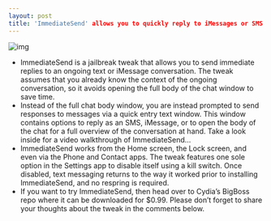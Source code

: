 ```yaml
---
layout: post
title: 'ImmediateSend' allows you to quickly reply to iMessages or SMS messages
---
```

![img](http://media.idownloadblog.com/wp-content/uploads/2012/11/ImmediateSend.jpg)
* ImmediateSend is a jailbreak tweak that allows you to send immediate replies to an ongoing text or iMessage conversation. The tweak assumes that you already know the context of the ongoing conversation, so it avoids opening the full body of the chat window to save time.
* Instead of the full chat body window, you are instead prompted to send responses to messages via a quick entry text window. This window contains options to reply as an SMS, iMessage, or to open the body of the chat for a full overview of the conversation at hand. Take a look inside for a video walkthrough of ImmediateSend…
* ImmediateSend works from the Home screen, the Lock screen, and even via the Phone and Contact apps. The tweak features one sole option in the Settings app to disable itself using a kill switch. Once disabled, text messaging returns to the way it worked prior to installing ImmediateSend, and no respring is required.
* If you want to try ImmediateSend, then head over to Cydia’s BigBoss repo where it can be downloaded for $0.99. Please don’t forget to share your thoughts about the tweak in the comments below.

